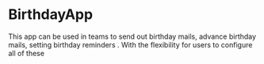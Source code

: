 # BirthdayApp
This app can be used in teams to send out birthday mails, advance birthday mails, setting birthday reminders . With the flexibility for users to configure all of these
